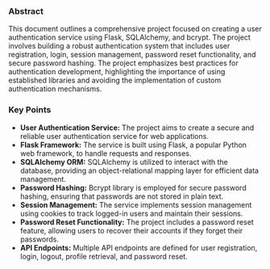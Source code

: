 ### Abstract

This document outlines a comprehensive project focused on creating a user authentication service using Flask, SQLAlchemy, and bcrypt. The project involves building a robust authentication system that includes user registration, login, session management, password reset functionality, and secure password hashing. The project emphasizes best practices for authentication development, highlighting the importance of using established libraries and avoiding the implementation of custom authentication mechanisms.

### Key Points

* **User Authentication Service:** The project aims to create a secure and reliable user authentication service for web applications.
* **Flask Framework:** The service is built using Flask, a popular Python web framework, to handle requests and responses.
* **SQLAlchemy ORM:** SQLAlchemy is utilized to interact with the database, providing an object-relational mapping layer for efficient data management.
* **Password Hashing:** Bcrypt library is employed for secure password hashing, ensuring that passwords are not stored in plain text.
* **Session Management:** The service implements session management using cookies to track logged-in users and maintain their sessions.
* **Password Reset Functionality:** The project includes a password reset feature, allowing users to recover their accounts if they forget their passwords.
* **API Endpoints:** Multiple API endpoints are defined for user registration, login, logout, profile retrieval, and password reset.

